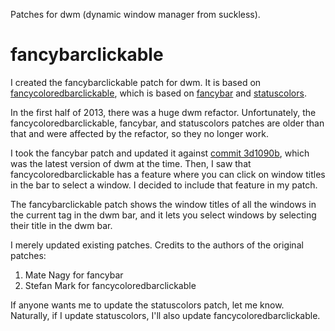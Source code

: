 Patches for dwm (dynamic window manager from suckless).

fancybarclickable
=================

I created the fancybarclickable patch for dwm. It is based on [fancycoloredbarclickable](http://dwm.suckless.org/patches/fancycoloredbarclickable), which is based on [fancybar](http://dwm.suckless.org/patches/fancybar) and [statuscolors](http://dwm.suckless.org/patches/statuscolors).

In the first half of 2013, there was a huge dwm refactor. Unfortunately, the fancycoloredbarclickable, fancybar, and statuscolors patches are older than that and were affected by the refactor, so they no longer work.

I took the fancybar patch and updated it against [commit 3d1090b](http://git.suckless.org/dwm/commit/?id=3d1090ba896319368c4771b88d325fcee368a608), which was the latest version of dwm at the time. Then, I saw that fancycoloredbarclickable has a feature where you can click on window titles in the bar to select a window. I decided to include that feature in my patch.

The fancybarclickable patch shows the window titles of all the windows in the current tag in the dwm bar, and it lets you select windows by selecting their title in the dwm bar.

I merely updated existing patches. Credits to the authors of the original patches:
1. Mate Nagy for fancybar
2. Stefan Mark for fancycoloredbarclickable

If anyone wants me to update the statuscolors patch, let me know. Naturally, if I update statuscolors, I'll also update fancycoloredbarclickable.
